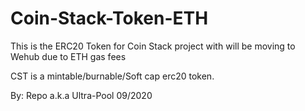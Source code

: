 # Coin-Stack-Token-ETH
This is the ERC20 Token for Coin Stack project with will be moving to Wehub due to ETH gas fees

CST is a mintable/burnable/Soft cap erc20 token.

By: Repo a.k.a Ultra-Pool 09/2020
